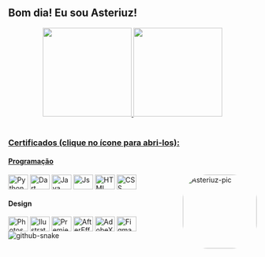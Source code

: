 ## Bom dia! Eu sou Asteriuz!
<div align="center">
  <a href="https://github.com/asteriuz">
  <img height="180em" src="https://github-readme-stats.vercel.app/api?username=asteriuz&show_icons=true&theme=dracula&include_all_commits=true&count_private=true"/>
  <img height="180em" src="https://github-readme-stats.vercel.app/api/top-langs/?username=asteriuz&layout=compact&langs_count=7&theme=dracula"/>
</div>

<div style="display: inline_block"><br>
  <h3>Certificados (clique no ícone para abri-los):</h3>
  <h4>Programação</h4>
  <a href="Certificados/Python.pdf"><img align="center" alt="Python" height="30" width="40" src="https://cdn.jsdelivr.net/gh/devicons/devicon/icons/python/python-original.svg"></a>
  <a href="Certificados/Dart.pdf"><img align="center" alt="Dart" height="30" width="40" src="https://cdn.jsdelivr.net/gh/devicons/devicon/icons/dart/dart-original.svg"></a>
  <a href="Certificados/Java.pdf"><img align="center" alt="Java" height="30" width="40" src="https://cdn.jsdelivr.net/gh/devicons/devicon/icons/java/java-original.svg"></a>
  <img align="center" alt="Js" height="30" width="40" src="https://cdn.jsdelivr.net/gh/devicons/devicon/icons/javascript/javascript-plain.svg">
  <img align="center" alt="HTML" height="30" width="40" src="https://cdn.jsdelivr.net/gh/devicons/devicon/icons/html5/html5-original.svg">
  <img align="center" alt="CSS" height="30" width="40" src="https://cdn.jsdelivr.net/gh/devicons/devicon/icons/css3/css3-original.svg">


  <img align="right" alt="Asteriuz-pic" height="150" style="border-radius:50px;" src="https://media.discordapp.net/attachments/1025359092258185226/1037171154626019479/Luffy.jpeg?width=683&height=701">
  <br/>
  <h4>Design</h4>
  <a href="Certificados/Photoshop.pdf"><img align="center" alt="Photoshop" height="30" width="40" src="https://cdn.jsdelivr.net/gh/devicons/devicon/icons/photoshop/photoshop-line.svg"></a>
  <a href="Certificados/Ilustrator.pdf"><img align="center" alt="Ilustrator" height="30" width="40" src="https://cdn.jsdelivr.net/gh/devicons/devicon/icons/illustrator/illustrator-line.svg"></a>
  <a href="Certificados/Premiere.pdf"><img align="center" alt="Premiere" height="30" width="40" src="https://cdn.jsdelivr.net/gh/devicons/devicon/icons/premierepro/premierepro-original.svg"></a>
  <a href="Certificados/AfterEffects.pdf"><img align="center" alt="AfterEffects" height="30" width="40" src="https://cdn.jsdelivr.net/gh/devicons/devicon/icons/aftereffects/aftereffects-original.svg"></a>
   <a href="Certificados/AdobeXD.pdf"><img align="center" alt="AdobeXD" height="30" width="40" src="https://cdn.jsdelivr.net/gh/devicons/devicon/icons/xd/xd-line.svg"></a>
  <img align="center" alt="Figma" height="30" width="40" src="https://cdn.jsdelivr.net/gh/devicons/devicon/icons/figma/figma-original.svg">
  
</div>


<picture>
  <source media="(prefers-color-scheme: dark)" srcset="https://github.com/Asteriuz/Asteriuz/blob/output/github-contribution-grid-snake-dark.svg" />
  <source media="(prefers-color-scheme: light)" srcset="https://github.com/Asteriuz/Asteriuz/blob/output/github-contribution-grid-snake.svg" />
  <img alt="github-snake" src="github-snake.svg" />
</picture>
